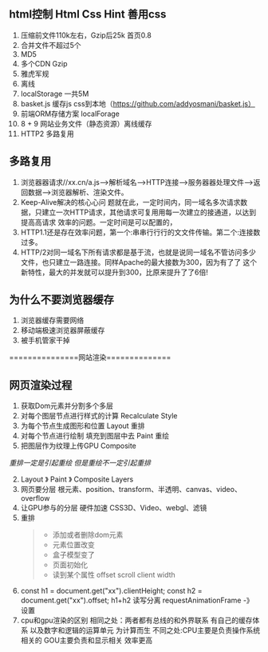 ## html控制 Html Css Hint 善用css
1. 压缩前文件110k左右，Gzip后25k 首页0.8
2. 合并文件不超过5个
3. MD5 
4. 多个CDN Gzip 
5. 雅虎军规
6. 离线
7. localStorage 一共5M
8. basket.js 缓存js css到本地（https://github.com/addyosmani/basket.js）
9. 前端ORM存储方案 localForage
10. 8 + 9 网站业务文件（静态资源）离线缓存
11. HTTP2 多路复用

## 多路复用
1. 浏览器器请求//xx.cn/a.js-->解析域名—>HTTP连接—>服务器器处理文件—>返回数据-->浏览器解析、渲染文件。
2. Keep-Alive解决的核⼼心问 题就在此，一定时间内，同一域名多次请求数据，只建立一次HTTP请求，其他请求可复⽤用每一次建立的接通道，以达到提⾼高请求 效率的问题。一定时间是可以配置的，
3. HTTP1.1还是存在效率问题，第⼀个:串串⾏行行的⽂文件传输。第二个:连接数过多。
4. HTTP/2对同一域名下所有请求都是基于流，也就是说同一域名不管访问多少文件，也只建⽴一路连接。同样Apache的最⼤接数为300，因为有了了 这个新特性，最⼤的并发就可以提升到300，⽐原来提升了了6倍!

## 为什么不要浏览器缓存 
1. 浏览器缓存需要网络 
2. 移动端极速浏览器屏蔽缓存
3. 被手机管家干掉

===============网站渲染==============

## 网页渲染过程
1. 获取Dom元素并分割多个多层
2. 对每个图层节点进行样式的计算 Recalculate Style
3. 为每个节点生成图形和位置 Layout 重排
4. 对每个节点进行绘制 填充到图层中去 Paint 重绘
5. 把图层作为纹理上传GPU Composite 

*重排一定是引起重绘 但是重绘不一定引起重排*

2. Layout 》 Paint 》  Composite Layers
3. 网页要分层  根元素、position、transform、半透明、canvas、video、overflow
4. 让GPU参与的分层 硬件加速 CSS3D、Video、webgl、滤镜
5. 重排 
    >+ 添加或者删除dom元素
    >+ 元素位置改变
    >+ 盒子模型变了
    >+ 页面初始化
    >+ 读到某个属性 offset scroll client width 
6. const h1 = document.get("xx").clientHeight;
const h2 = document.get("xx").offset;
h1+h2
读写分离
requestAnimationFrame -》 设置 
7. cpu和gpu渲染的区别
相同之处：两者都有总线的和外界联系 有自己的缓存体系 以及数字和逻辑的运算单元 为计算而生
不同之处:CPU主要是负责操作系统相关的 GOU主要负责和显示相关 效率更高